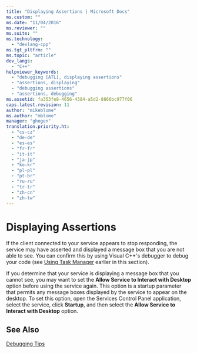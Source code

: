 ```yaml
---
title: "Displaying Assertions | Microsoft Docs"
ms.custom: ""
ms.date: "11/04/2016"
ms.reviewer: ""
ms.suite: ""
ms.technology: 
  - "devlang-cpp"
ms.tgt_pltfrm: ""
ms.topic: "article"
dev_langs: 
  - "C++"
helpviewer_keywords: 
  - "debugging [ATL], displaying assertions"
  - "assertions, displaying"
  - "debugging assertions"
  - "assertions, debugging"
ms.assetid: fa353fe8-4656-4384-a5d2-8866bc977f06
caps.latest.revision: 11
author: "mikeblome"
ms.author: "mblome"
manager: "ghogen"
translation.priority.ht: 
  - "cs-cz"
  - "de-de"
  - "es-es"
  - "fr-fr"
  - "it-it"
  - "ja-jp"
  - "ko-kr"
  - "pl-pl"
  - "pt-br"
  - "ru-ru"
  - "tr-tr"
  - "zh-cn"
  - "zh-tw"
---
```

# Displaying Assertions
If the client connected to your service appears to stop responding, the service may have asserted and displayed a message box that you are not able to see. You can confirm this by using Visual C++'s debugger to debug your code (see [Using Task Manager](../atl/using-task-manager.md) earlier in this section).  
  
 If you determine that your service is displaying a message box that you cannot see, you may want to set the **Allow Service to Interact with Desktop** option before using the service again. This option is a startup parameter that permits any message boxes displayed by the service to appear on the desktop. To set this option, open the Services Control Panel application, select the service, click **Startup**, and then select the **Allow Service to Interact with Desktop** option.  
  
## See Also  
 [Debugging Tips](../atl/debugging-tips.md)


